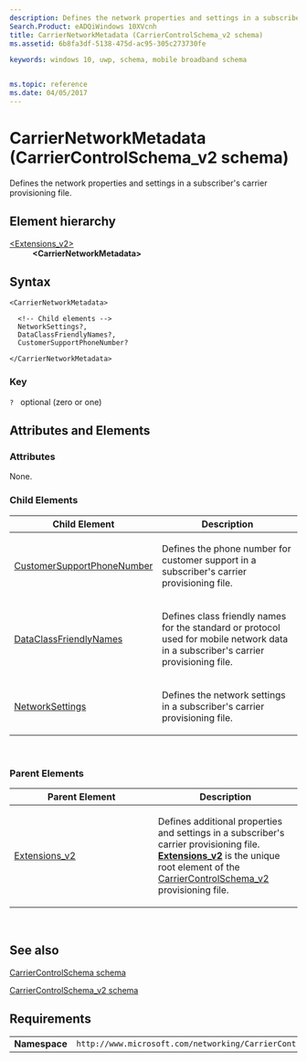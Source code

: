 ```yaml
---
description: Defines the network properties and settings in a subscriber's carrier provisioning file.
Search.Product: eADQiWindows 10XVcnh
title: CarrierNetworkMetadata (CarrierControlSchema_v2 schema)
ms.assetid: 6b8fa3df-5138-475d-ac95-305c273730fe

keywords: windows 10, uwp, schema, mobile broadband schema


ms.topic: reference
ms.date: 04/05/2017
---
```


# CarrierNetworkMetadata (CarrierControlSchema_v2 schema)


Defines the network properties and settings in a subscriber's carrier provisioning file.

## Element hierarchy

<dl>
<dt><a href="element-extensions-v2.md">&lt;Extensions_v2&gt;</a></dt>
<dd><b>&lt;CarrierNetworkMetadata&gt;</b></dd>
</dl>

## Syntax

``` syntax
<CarrierNetworkMetadata>

  <!-- Child elements -->
  NetworkSettings?,
  DataClassFriendlyNames?,
  CustomerSupportPhoneNumber?

</CarrierNetworkMetadata>
```

### Key

`?`   optional (zero or one)

## Attributes and Elements


### Attributes

None.

### Child Elements

<table>
<colgroup>
<col width="50%" />
<col width="50%" />
</colgroup>
<thead>
<tr class="header">
<th>Child Element</th>
<th>Description</th>
</tr>
</thead>
<tbody>
<tr class="odd">
<td><a href="element-customersupportphonenumber.md">CustomerSupportPhoneNumber</a> </td>
<td><p>Defines the phone number for customer support in a subscriber's carrier provisioning file.</p></td>
</tr>
<tr class="even">
<td><a href="element-dataclassfriendlynames.md">DataClassFriendlyNames</a> </td>
<td><p>Defines class friendly names for the standard or protocol used for mobile network data in a subscriber's carrier provisioning file.</p></td>
</tr>
<tr class="odd">
<td><a href="element-networksettings.md">NetworkSettings</a> </td>
<td><p>Defines the network settings in a subscriber's carrier provisioning file.</p></td>
</tr>
</tbody>
</table>

 

### Parent Elements

<table>
<colgroup>
<col width="50%" />
<col width="50%" />
</colgroup>
<thead>
<tr class="header">
<th>Parent Element</th>
<th>Description</th>
</tr>
</thead>
<tbody>
<tr class="odd">
<td><a href="element-extensions-v2.md">Extensions_v2</a> </td>
<td><p>Defines additional properties and settings in a subscriber's carrier provisioning file. <a href="element-extensions-v2.md"><strong>Extensions_v2</strong></a>  is the unique root element of the <a href="schema-root.md">CarrierControlSchema_v2</a> provisioning file.</p></td>
</tr>
</tbody>
</table>

 

## See also


[CarrierControlSchema schema](../carriercontrolschema/schema-root.md)

[CarrierControlSchema\_v2 schema](schema-root.md)

## Requirements

|          |         |
|----------|--------------|
| **Namespace** | `http://www.microsoft.com/networking/CarrierControl/v2` |

 

 

